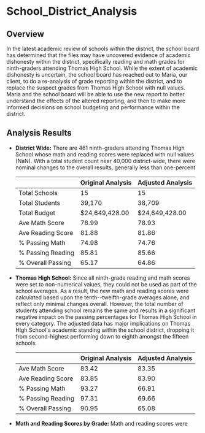 # School_District_Analysis
## Overview
In the latest academic review of schools within the district, the school board has determined that the files may have uncovered evidence of academic dishonesty within the district, specifically reading and math grades for ninth-graders attending Thomas High School.  While the extent of academic dishonesty is uncertain, the school board has reached out to Maria, our client, to do a re-analysis of grade reporting within the district, and to replace the suspect grades from Thomas High School with null values.  Maria and the school board will be able to use the new report to better understand the effects of the altered reporting, and then to make more informed decisions on school budgeting and performance within the district.

## Analysis Results
* **District Wide:** There are 461 ninth-graders attending Thomas High School whose math and reading scores were replaced with null values (NaN).  With a total student count near 40,000 district-wide, there were nominal changes to the overall results, generally less than one-percent

  |  | Original Analysis | Adjusted Analysis |
  | --- | --- | --- |
  | Total Schools | 15 | 15 |
  | Total Students | 39,170 | 38,709 |
  | Total Budget | $24,649,428.00 | $24,649,428.00 |
  | Ave Math Score | 78.99 | 78.93 |
  | Ave Reading Score | 81.88 | 81.86 |
  | % Passing Math | 74.98 | 74.76 |
  | % Passing Reading | 85.81 | 85.66 |
  | % Overall Passing | 65.17 | 64.86 |
* **Thomas High School:** Since all ninth-grade reading and math scores were set to non-numerical values, they could not be used as part of the school averages.  As a result, the new math and reading scores were calculated based upon the tenth--twelfth-grade averages alone,  and reflect only minimal changes overall.  However, the total number of students attending school remains the same and results in a significant negative impact on the passing percentages for Thomas High School in every category.  The adjusted data has major implications on Thomas High School's academic standing within the school district, dropping it from second-highest performing down to eighth amongst the fifteen schools.

  |  | Original Analysis | Adjusted Analysis |
  | --- | --- | --- |
  | Ave Math Score | 83.42 | 83.35 |
  | Ave Reading Score | 83.85 | 83.90 |
  | % Passing Math | 93.27 | 66.91 |
  | % Passing Reading | 97.31 | 69.66 |
  | % Overall Passing | 90.95 | 65.08 |
 * **Math and Reading Scores by Grade:** Math and reading scores were 
